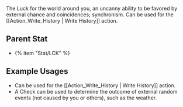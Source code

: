 The Luck for the world around you, an uncanny ability to be favored by external chance and coincidences; synchronism. Can be used for the [[Action_Write_History | Write History]] action.

## Parent Stat

* {% item "Stat/LCK" %}

## Example Usages

* Can be used for the [[Action_Write_History | Write History]] action.
* A Check can be used to determine the outcome of external random events (not caused by you or others), such as the weather.
